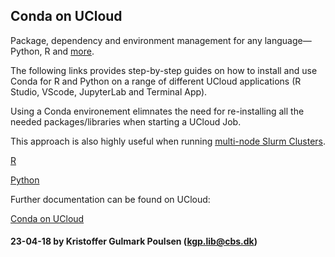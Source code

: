 
## Conda on UCloud

Package, dependency and environment management for any language—Python, R and [more](https://docs.conda.io/en/latest/).

The following links provides step-by-step guides on how to install and use Conda for R and Python on a range of different UCloud applications (R Studio, VScode, JupyterLab and Terminal App).

Using a Conda environement elimnates the need for re-installing all the needed packages/libraries when starting a UCloud Job.

This approach is also highly useful when running [multi-node Slurm Clusters](https://github.com/CBS-HPC/Tutorials/blob/main/SlurmCluster/README.md). 

[R](https://github.com/CBS-HPC/UCloud-Tutorials/blob/main/Conda/Conda_R.ipynb)

[Python](https://github.com/CBS-HPC/UCloud-Tutorials/blob/main/Conda/Conda_Python.ipynb)

Further documentation can be found on UCloud:

[Conda on UCloud](https://docs.cloud.sdu.dk/search.html?q=Conda&check_keywords=yes&area=default) 

#### 23-04-18 by Kristoffer Gulmark Poulsen (kgp.lib@cbs.dk) 
